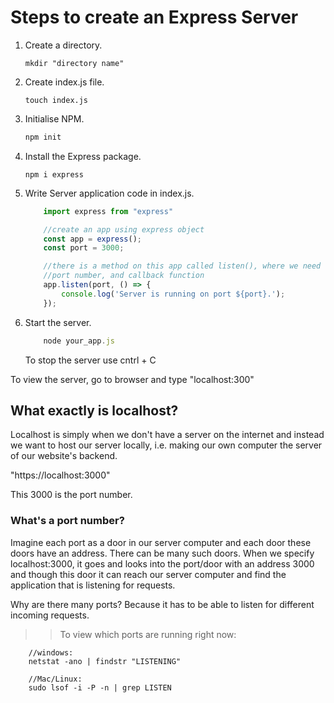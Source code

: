 # Steps to create an Express Server 

1. Create a directory. 
    ```
    mkdir "directory name"
    ```
2. Create index.js file. 
    ```
    touch index.js
    ```
3. Initialise NPM. 
    ```js
    npm init

    ```
4. Install the Express package. 
    ```
    npm i express
    ```
5. Write Server application code in index.js. 

    ```js
        import express from "express"

        //create an app using express object 
        const app = express(); 
        const port = 3000; 

        //there is a method on this app called listen(), where we need to specify two things
        //port number, and callback function
        app.listen(port, () => {
            console.log('Server is running on port ${port}.');
        });

    ```
6. Start the server. 
    ```js
        node your_app.js
    ```
    To stop the server use cntrl + C

To view the server, go to browser and type "localhost:300"

## What exactly is localhost? 

Localhost is simply when we don't have a server on the internet and instead we want to host our server locally, i.e. making our own computer the server of our website's backend. 

"https://localhost:3000"

This 3000 is the port number. 

### What's a port number? 

Imagine each port as a door in our server computer and each door these doors have an address. There can be many such doors. When we specify localhost:3000, it goes and looks into the port/door with an address 3000 and though this door it can reach our server computer and find the application that is listening for requests. 

Why are there many ports? 
Because it has to be able to listen for different incoming requests. 

>> To view which ports are running right now: 

```
    //windows:
    netstat -ano | findstr "LISTENING"

    //Mac/Linux: 
    sudo lsof -i -P -n | grep LISTEN
```